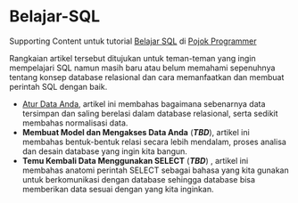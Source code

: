 # Belajar-SQL
Supporting Content untuk tutorial [Belajar SQL](http://pojokprogrammer.net/tags/belajar-sql) di [Pojok Programmer](http://pojokprogrammer.net/content/konsep-database-relasional-dan-bahasa-sql)

Rangkaian artikel tersebut ditujukan untuk teman-teman yang ingin mempelajari SQL namun masih baru atau belum memahami sepenuhnya tentang konsep database relasional dan cara memanfaatkan dan membuat perintah SQL dengan baik.

- [Atur Data Anda](http://pojokprogrammer.net/content/atur-data-anda), artikel ini membahas bagaimana sebenarnya data tersimpan dan saling berelasi dalam database relasional, serta sedikit membahas normalisasi data.
- **Membuat Model dan Mengakses Data Anda** (***TBD***), artikel ini membahas bentuk-bentuk relasi secara lebih mendalam, proses analisa dan desain database yang ingin kita bangun.
- **Temu Kembali Data Menggunakan SELECT** (***TBD***) , artikel ini membahas anatomi perintah SELECT sebagai bahasa yang kita gunakan untuk berkomunikasi dengan database sehingga database bisa memberikan data sesuai dengan yang kita inginkan.
